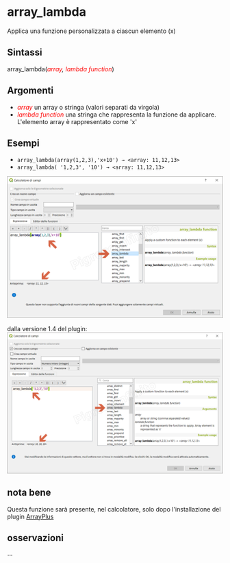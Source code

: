 # array_lambda

Applica una funzione personalizzata a ciascun elemento (x)

## Sintassi

array_lambda(_<span style="color:red;">array</span>, <span style="color:red;">lambda function</span>_) 

## Argomenti

* _<span style="color:red;">array</span>_ un array o stringa (valori separati da virgola) 
* _<span style="color:red;">lambda function</span>_ una stringa che rappresenta la funzione da applicare. L'elemento array è rappresentato come 'x'

## Esempi

* `array_lambda(array(1,2,3),'x+10') → <array: 11,12,13>`
*  `array_lambda( '1,2,3', '10') → <array: 11,12,13>`

![](/img/arrays/array_lambda/array_lambda1.png)

dalla versione 1.4 del plugin:
![](/img/arrays/array_lambda/array_lambda2.png)

## nota bene

Questa funzione sarà presente, nel calcolatore, solo dopo l'installazione del plugin [ArrayPlus](https://framagit.org/jbdesbas/arrayPlus)

## osservazioni

--
